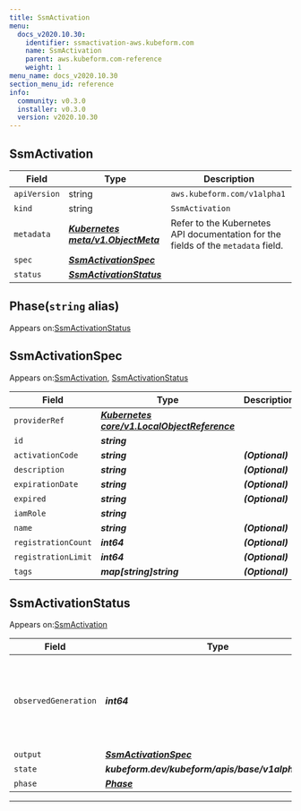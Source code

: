 ```yaml
---
title: SsmActivation
menu:
  docs_v2020.10.30:
    identifier: ssmactivation-aws.kubeform.com
    name: SsmActivation
    parent: aws.kubeform.com-reference
    weight: 1
menu_name: docs_v2020.10.30
section_menu_id: reference
info:
  community: v0.3.0
  installer: v0.3.0
  version: v2020.10.30
---
```


## SsmActivation
| Field | Type | Description |
| ------ | ----- | ----------- |
| `apiVersion` | string | `aws.kubeform.com/v1alpha1` |
|    `kind` | string | `SsmActivation` |
| `metadata` | ***[Kubernetes meta/v1.ObjectMeta](https://v1-18.docs.kubernetes.io/docs/reference/generated/kubernetes-api/v1.18/#objectmeta-v1-meta)***|Refer to the Kubernetes API documentation for the fields of the `metadata` field.|
| `spec` | ***[SsmActivationSpec](#ssmactivationspec)***||
| `status` | ***[SsmActivationStatus](#ssmactivationstatus)***||
## Phase(`string` alias)

Appears on:[SsmActivationStatus](#ssmactivationstatus)

## SsmActivationSpec

Appears on:[SsmActivation](#ssmactivation), [SsmActivationStatus](#ssmactivationstatus)

| Field | Type | Description |
| ------ | ----- | ----------- |
| `providerRef` | ***[Kubernetes core/v1.LocalObjectReference](https://v1-18.docs.kubernetes.io/docs/reference/generated/kubernetes-api/v1.18/#localobjectreference-v1-core)***||
| `id` | ***string***||
| `activationCode` | ***string***| ***(Optional)*** |
| `description` | ***string***| ***(Optional)*** |
| `expirationDate` | ***string***| ***(Optional)*** |
| `expired` | ***string***| ***(Optional)*** |
| `iamRole` | ***string***||
| `name` | ***string***| ***(Optional)*** |
| `registrationCount` | ***int64***| ***(Optional)*** |
| `registrationLimit` | ***int64***| ***(Optional)*** |
| `tags` | ***map[string]string***| ***(Optional)*** |
## SsmActivationStatus

Appears on:[SsmActivation](#ssmactivation)

| Field | Type | Description |
| ------ | ----- | ----------- |
| `observedGeneration` | ***int64***| ***(Optional)*** Resource generation, which is updated on mutation by the API Server.|
| `output` | ***[SsmActivationSpec](#ssmactivationspec)***| ***(Optional)*** |
| `state` | ***kubeform.dev/kubeform/apis/base/v1alpha1.State***| ***(Optional)*** |
| `phase` | ***[Phase](#phase)***| ***(Optional)*** |
---
